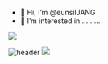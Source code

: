 - 👋 Hi, I’m @eunsilJANG
- 👀 I’m interested in .........


<img src="https://capsule-render.vercel.app/api?type=waving&color=BDBDC8&height=150&section=header" />

![header](https://capsule-render.vercel.app/api?type=wave&color=auto&height=300§ion=header&text=안녕하세요!😊&fontSize=90)
<img src="https://capsule-render.vercel.app/api?type=waving&color=BDBDC8&height=150&section=footer" />






<!---
eunsilJANG/eunsilJANG is a ✨ special ✨ repository because its `README.md` (this file) appears on your GitHub profile.
You can click the Preview link to take a look at your changes.
--->
